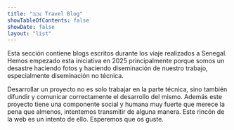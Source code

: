 ```yaml
---
title: "🇸🇳 Travel Blog"
showTableOfContents: false
showDate: false
layout: "list"
---
```


Esta sección contiene blogs escritos durante los viaje realizados a Senegal. Hemos empezado esta iniciativa en 2025 principalmente porque somos un desastre haciendo fotos y haciendo diseminación de nuestro trabajo, especialmente diseminación no técnica.

Desarrollar un proyecto no es solo trabajar en la parte técnica, sino también difundir y comunicar correctamente el desarrollo del mismo. Además este proyecto tiene una componente social y humana muy fuerte que merece la pena que almenos, intentemos transmitir de alguna manera. Este rincón de la web es un intento de ello. Esperemos que os guste.
